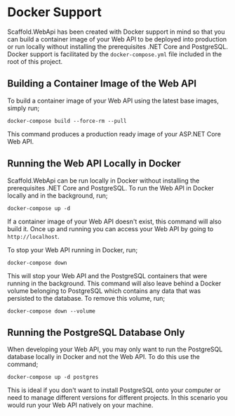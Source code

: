 # Docker Support #

Scaffold.WebApi has been created with Docker support in mind so that you can build a container image of your Web API to be deployed into production or run locally without installing the prerequisites .NET Core and PostgreSQL. Docker support is facilitated by the `docker-compose.yml` file included in the root of this project.

## Building a Container Image of the Web API ##

To build a container image of your Web API using the latest base images, simply run;

`docker-compose build --force-rm --pull`

This command produces a production ready image of your ASP.NET Core Web API.

## Running the Web API Locally in Docker ##

Scaffold.WebApi can be run locally in Docker without installing the prerequisites .NET Core and PostgreSQL. To run the Web API in Docker locally and in the background, run;

`docker-compose up -d`

If a container image of your Web API doesn't exist, this command will also build it. Once up and running you can access your Web API by going to `http://localhost`.

To stop your Web API running in Docker, run;

`docker-compose down`

This will stop your Web API and the PostgreSQL containers that were running in the background. This command will also leave behind a Docker volume belonging to PostgreSQL which contains any data that was persisted to the database. To remove this volume, run;

`docker-compose down --volume`

## Running the PostgreSQL Database Only ##

When developing your Web API, you may only want to run the PostgreSQL database locally in Docker and not the Web API. To do this use the command;

`docker-compose up -d postgres`

This is ideal if you don't want to install PostgreSQL onto your computer or need to manage different versions for different projects. In this scenario you would run your Web API natively on your machine.
